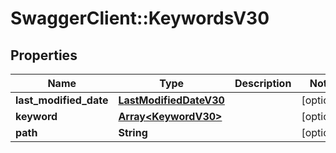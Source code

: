 # SwaggerClient::KeywordsV30

## Properties
Name | Type | Description | Notes
------------ | ------------- | ------------- | -------------
**last_modified_date** | [**LastModifiedDateV30**](LastModifiedDateV30.md) |  | [optional] 
**keyword** | [**Array&lt;KeywordV30&gt;**](KeywordV30.md) |  | [optional] 
**path** | **String** |  | [optional] 


